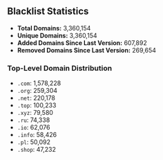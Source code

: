 ## Blacklist Statistics

- **Total Domains:** 3,360,154
- **Unique Domains:** 3,360,154
- **Added Domains Since Last Version:** 607,892
- **Removed Domains Since Last Version:** 269,654

### Top-Level Domain Distribution

-  `.com`: 1,578,228
-  `.org`: 259,304
-  `.net`: 220,178
-  `.top`: 100,233
-  `.xyz`: 79,580
-  `.ru`: 74,338
-  `.io`: 62,076
-  `.info`: 58,426
-  `.pl`: 50,092
-  `.shop`: 47,232

